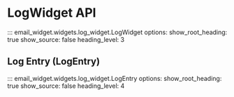 # LogWidget API

::: email_widget.widgets.log_widget.LogWidget
    options:
        show_root_heading: true
        show_source: false
        heading_level: 3

## Log Entry (LogEntry)

::: email_widget.widgets.log_widget.LogEntry
    options:
        show_root_heading: true
        show_source: false
        heading_level: 4